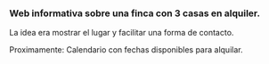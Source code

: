 ### Web informativa sobre una finca con 3 casas en alquiler.

La idea era mostrar el lugar y facilitar una forma de contacto.

Proximamente: Calendario con fechas disponibles para alquilar.